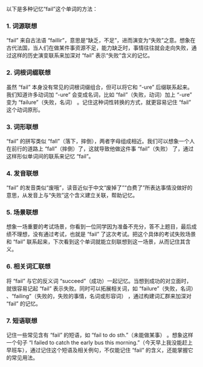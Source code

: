 以下是多种记忆“fail”这个单词的方法：

### 1. 词源联想
 “fail” 来自古法语 “faillir”，意思是“缺乏，不足”，进而演变为“失败”之意。想象在古代法国，当人们在做某件事资源不足，能力缺乏时，事情往往就会走向失败，通过这样的历史演变联系来加深对 “fail” 表示“失败”含义的记忆。

### 2. 词根词缀联想
虽然 “fail” 本身没有常见的词根词缀组合，但可以将它和 “-ure” 后缀联系起来。我们知道许多动词加 “-ure” 会变成名词，比如 “fail”（失败，动词）加上 “-ure” 变为 “failure”（失败，名词） 。记住这种词性转换的方式，就更容易记住 “fail” 这个动词原形。

### 3. 词形联想
 “fail” 的拼写类似 “fall”（落下，摔倒），两者字母组成相近。我们可以想象一个人在前行的道路上 “fall”（摔倒）了，这就导致他做这件事 “fail”（失败） 了，通过这样形似单词间的联系来记忆 “fail”。

### 4. 发音联想
 “fail” 的发音类似“废哦”，读音近似于中文“废掉了”“白费了”所表达事情没做好的意思，从发音上与“失败”这个含义建立关联，帮助记忆。

### 5. 场景联想
想象一场重要的考试场景，你看到一位同学因为准备不充分，答不上题目，最后成绩不理想，没有通过考试，也就是 “fail” 了这次考试。把这个具体的考试失败场景和 “fail” 联系起来，下次看到这个单词就能立刻联想到这一场景，从而记住其含义。

### 6. 相关词汇联想
将 “fail” 与它的反义词 “succeed”（成功）一起记忆。当想到成功的对立面时，就很容易记起 “fail” 表示失败。同时可以拓展相关词，如 “failure”（失败，名词） 、“failing”（失败的，失败的事情，名词或形容词） ，通过构建词汇群来加深对 “fail” 的记忆。

### 7. 短语联想
记住一些常见含有 “fail” 的短语，如 “fail to do sth.”（未能做某事） 。想象这样一个句子 “I failed to catch the early bus this morning.”（今天早上我没能赶上早班车），通过记住这个短语及相关例句，不仅能记住 “fail” 的含义，还能掌握它的常见用法。 